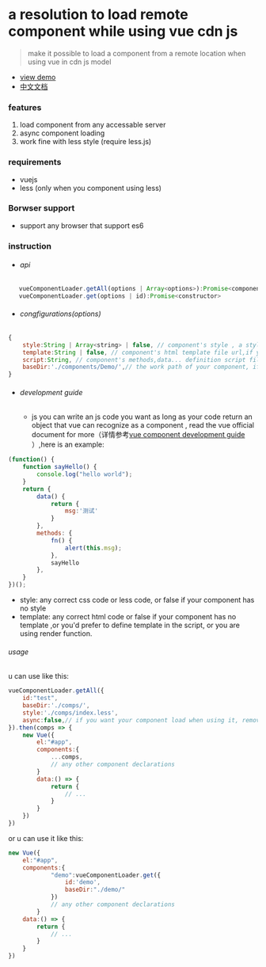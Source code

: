 # a resolution to load remote component while using vue cdn js
> make it possible to load a component from a remote location when using vue in cdn js model
- [view demo](https://bug4j.github.io/vue-cdn-component-loader/demo/index.html)
- [中文文档](README.md)

### features

 1. load component from any accessable server
 2. async component loading
 3. work fine with less style (require less.js)

### requirements
 - vuejs
 - less (only when you component using less)

### Borwser support

 - support any browser that support es6

### instruction
 
 - ###### api
 ```javascript
	vueComponentLoader.getAll(options | Array<options>):Promise<components:{id:constructor}>
	vueComponentLoader.get(options | id):Promise<constructor>
 ```
 
 - ###### congfigurations(options)
```javascript
{
	style:String | Array<string> | false, // component's style , a style file url or an array of style urls, if your component has no style script,set it false
	template:String | false, // component's html template file url,if your component has no templete , or you choose to defeine template in script file or you are using a functional component, set it to false
	script:String, // component's methods,data... definition script file url
	baseDir:'./components/Demo/',// the work path of your component, if style url (or template url or script url) is not present in the config, it will use baseDir/index.css(or baseDir/index.html or baseDir/index.js) as fallback;
}
```
- ###### development guide
	- js you can write an js code you want as long as your code return an object that vue can recognize as a component , read the vue official document for more（详情参考[vue component development guide ](https://cn.vuejs.org/v2/guide/components-registration.html)）,here is an example:
```javascript
(function() {
	function sayHello() {
		console.log("hello world");
	}
    return {
        data() {
            return {
                msg:'测试'
            }
        },
        methods: {
            fn() {
                alert(this.msg);
			},
			sayHello
        },
    }
})();
```
- style: any correct css code or less code, or false if your component has no style
- template: any correct html code or false if your component has no template ,or you'd prefer to define template in the script, or you are using render function.

###### usage
u can use like this:
```javascript
vueComponentLoader.getAll({
    id:"test",
    baseDir:'./comps/',
	style:'./comps/index.less',
	async:false,// if you want your component load when using it, remove this filed or set it to true
}).then(comps => {
	new Vue({
		el:"#app",
		components:{
			...comps,
			// any other component declarations
		}
		data:() => {
			return {
				// ...
			}
		}
	})
})
```
or u can use it like this:
```javascript
new Vue({
	el:"#app",
	components:{
			"demo":vueComponentLoader.get({
				id:'demo',
				baseDir:"./demo/"
			})
			// any other component declarations
		}
	data:() => {
		return {
			// ...
		}
	}
})
```